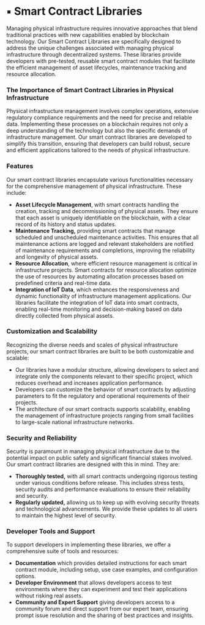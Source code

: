 # ▪️ Smart Contract Libraries

Managing physical infrastructure requires innovative approaches that blend traditional practices with new capabilities enabled by blockchain technology. Our Smart Contract Libraries are specifically designed to address the unique challenges associated with managing physical infrastructure through decentralized systems. These libraries provide developers with pre-tested, reusable smart contract modules that facilitate the efficient management of asset lifecycles, maintenance tracking and resource allocation.

### The Importance of Smart Contract Libraries in Physical Infrastructure

Physical infrastructure management involves complex operations, extensive regulatory compliance requirements and the need for precise and reliable data. Implementing these processes on a blockchain requires not only a deep understanding of the technology but also the specific demands of infrastructure management. Our smart contract libraries are developed to simplify this transition, ensuring that developers can build robust, secure and efficient applications tailored to the needs of physical infrastructure.

### Features

Our smart contract libraries encapsulate various functionalities necessary for the comprehensive management of physical infrastructure. These include:

* **Asset Lifecycle Management**, with smart contracts handling the creation, tracking and decommissioning of physical assets. They ensure that each asset is uniquely identifiable on the blockchain, with a clear record of its history and status updates.
* **Maintenance Tracking,** providing smart contracts that manage scheduled and unscheduled maintenance activities. This ensures that all maintenance actions are logged and relevant stakeholders are notified of maintenance requirements and completions, improving the reliability and longevity of physical assets.
* **Resource Allocation**, where efficient resource management is critical in infrastructure projects. Smart contracts for resource allocation optimize the use of resources by automating allocation processes based on predefined criteria and real-time data.
* **Integration of IoT Data**, which enhances the responsiveness and dynamic functionality of infrastructure management applications. Our libraries facilitate the integration of IoT data into smart contracts, enabling real-time monitoring and decision-making based on data directly collected from physical assets.

### Customization and Scalability

Recognizing the diverse needs and scales of physical infrastructure projects, our smart contract libraries are built to be both customizable and scalable:

* Our libraries have a modular structure, allowing developers to select and integrate only the components relevant to their specific project, which reduces overhead and increases application performance.
* Developers can customize the behavior of smart contracts by adjusting parameters to fit the regulatory and operational requirements of their projects.
* The architecture of our smart contracts supports scalability, enabling the management of infrastructure projects ranging from small facilities to large-scale national infrastructure networks.

### Security and Reliability

Security is paramount in managing physical infrastructure due to the potential impact on public safety and significant financial stakes involved. Our smart contract libraries are designed with this in mind. They are:

* **Thoroughly tested,** with all smart contracts undergoing rigorous testing under various conditions before release. This includes stress tests, security audits and performance evaluations to ensure their reliability and security.
* **Regularly updated,** allowing us to keep up with evolving security threats and technological advancements. We provide these updates to all users to maintain the highest level of security.

### Developer Tools and Support

To support developers in implementing these libraries, we offer a comprehensive suite of tools and resources:

* **Documentation** which provides detailed instructions for each smart contract module, including setup, use case examples, and configuration options.
* **Developer Environment** that allows developers access to test environments where they can experiment and test their applications without risking real assets.
* **Community and Expert Support** giving developers access to a community forum and direct support from our expert team, ensuring prompt issue resolution and the sharing of best practices and insights.
